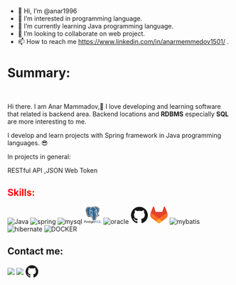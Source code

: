 - 👋 Hi, I’m @anar1996
- 👀 I’m interested in programming language.
- 🌱 I’m currently learning Java programming language.
- 💞️ I’m looking to collaborate on web project.
- 📫 How to reach me https://www.linkedin.com/in/anarmemmedov1501/ .

<!---
anar1996/anar1996 is a ✨ special ✨ repository because its `README.md` (this file) appears on your GitHub profile.
You can click the Preview link to take a look at your changes.
--->
<h1> Summary:</h1><br/>
<p>Hi there. I am Anar Mammadov,👋 I love developing and learning software that related is backend area. Backend locations and <b>RDBMS</b> especially <b>SQL</b> are more interesting to me. 

I develop and learn projects with Spring framework in Java programming languages. &#x1F60E;</p>

 <p>In projects in general:</p>
 <p>RESTful API ,JSON Web Token</p>
 
   
<h2  style="color:red">Skills:</h2>
<p>
<img src="https://edujimenezc.github.io/TheHackerSwissKnife/SOURCES/imagenes/java.png" alt="Java" width="40" height="40"/>
<img src="https://www.vectorlogo.zone/logos/springio/springio-icon.svg" alt="spring" width="40" height="40"/>
<img src="https://edu.microdots.in/images/course-detail-mysql.jpg" alt="mysql" width="40" height="40"/>
<img src="https://raw.githubusercontent.com/devicons/devicon/master/icons/postgresql/postgresql-original-wordmark.svg" alt="postgresql" width="40" height="40"/>
<img src="https://permaclipart.org/imagesvg/165444/" alt="oracle" width="40" height="40"/>
<img src="https://raw.githubusercontent.com/devicons/devicon/master/icons/github/github-original.svg" alt="github" width="40" height="40"/>
<img src="https://raw.githubusercontent.com/devicons/devicon/master/icons/gitlab/gitlab-original.svg" alt="gitlab" width="40" height="40"/>
<img src="https://www.bedroomcomputing.com/2020/03/2020-0327-mybatis/mybatislog.png" alt="mybatis" width="40" height="40"/>
<img src="https://gpcoder.com/wp-content/uploads/2019/10/hibernate-1.png" alt="hibernate" width="40" height="40"/>
<img src="https://thingsolver.com/wp-content/uploads/docker-cover.png" alt="DOCKER" width="40" height="40"/>
</p>
 
<h2>Contact me:</h2>
<p>
<a href = "https://www.linkedin.com/in/anarmemmedov1501/">   <img width = '30px' align= 'center' src="https://camo.githubusercontent.com/d659d2bac00c01b42bffbae84bdc121e828b8fecd5b4949ffa2575f5d9e4a371/68747470733a2f2f63646e2e6a7364656c6976722e6e65742f6e706d2f73696d706c652d69636f6e734076332f69636f6e732f6c696e6b6564696e2e737667"/></a> 
<a href = 'https://twitter.com/anar1501'> <img width = '30px' align= 'center' src="https://camo.githubusercontent.com/395dda360ae28377b7c3247581a88b20573883519c2be833cb64fbb37dcbcc1a/68747470733a2f2f63646e2e6a7364656c6976722e6e65742f6e706d2f73696d706c652d69636f6e734076332f69636f6e732f747769747465722e737667"/></a> 
<a href = 'https://github.com/anar1996'> <img width = '30px' align= 'center' src="https://raw.githubusercontent.com/devicons/devicon/master/icons/github/github-original.svg"/></a>







